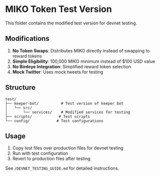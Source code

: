 # MIKO Token Test Version

This folder contains the modified test version for devnet testing.

## Modifications

1. **No Token Swaps**: Distributes MIKO directly instead of swapping to reward tokens
2. **Simple Eligibility**: 100,000 MIKO minimum instead of $100 USD value
3. **No Birdeye Integration**: Simplified reward token selection
4. **Mock Twitter**: Uses mock tweets for testing

## Structure

```
test/
├── keeper-bot/          # Test version of keeper bot
│   └── src/
│       └── services/    # Modified services for testing
├── scripts/            # Test scripts
└── config/            # Test configurations
```

## Usage

1. Copy test files over production files for devnet testing
2. Run with test configuration
3. Revert to production files after testing

See `/DEVNET_TESTING_GUIDE.md` for detailed instructions.